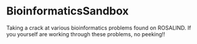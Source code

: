 # BioinformaticsSandbox
Taking a crack at various bioinformatics problems found on ROSALIND. If you yourself are working through these problems, no peeking!! 
